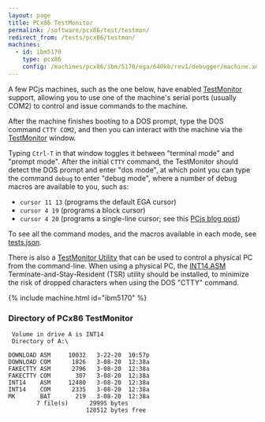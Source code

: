 ```yaml
---
layout: page
title: PCx86 TestMonitor
permalink: /software/pcx86/test/testmon/
redirect_from: /tests/pcx86/testmon/
machines:
  - id: ibm5170
    type: pcx86
    config: /machines/pcx86/ibm/5170/ega/640kb/rev1/debugger/machine.xml
---
```


A few PCjs machines, such as the one below, have enabled [TestMonitor](/machines/pcx86/modules/v2/testmon.js) support,
allowing you to use one of the machine's serial ports (usually COM2) to control and issue commands to the machine.

After the machine finishes booting to a DOS prompt, type the DOS command `CTTY COM2`, and then you can interact with
the machine via the [TestMonitor](/machines/pcx86/modules/v2/testctl.js) window.

Typing `Ctrl-T` in that window toggles it between "terminal mode" and "prompt mode".  After the initial `CTTY` command,
the TestMonitor should detect the DOS prompt and enter "dos mode", at which point you can type the command `debug` to
enter "debug mode", where a number of debug macros are available to you, such as:

- `cursor 11 13` (programs the default EGA cursor)
- `cursor 4 19` (programs a block cursor)
- `cursor 4 20` (programs a single-line cursor; see this [PCjs blog post](/blog/2018/03/20/#cursor-wrap-around))

To see all the command modes, and the macros available in each mode, see [tests.json](/software/pcx86/test/testmon/tests.json). 

There is also a [TestMonitor Utility](/software/pcx86/test/testmon/testmon.js) that can be used to control a physical PC
from the command-line.  When using a physical PC, the [INT14.ASM](int14/) Terminate-and-Stay-Resident (TSR) utility
should be installed, to minimize the risk of dropped characters when using the DOS "CTTY" command.

{% include machine.html id="ibm5170" %}

### Directory of PCx86 TestMonitor

     Volume in drive A is INT14
     Directory of A:\

    DOWNLOAD ASM     10032   3-22-20  10:57p
    DOWNLOAD COM      1826   3-08-20  12:38a
    FAKECTTY ASM      2796   3-08-20  12:38a
    FAKECTTY COM       307   3-08-20  12:38a
    INT14    ASM     12480   3-08-20  12:38a
    INT14    COM      2335   3-08-20  12:38a
    MK       BAT       219   3-08-20  12:38a
            7 file(s)      29995 bytes
                          128512 bytes free
